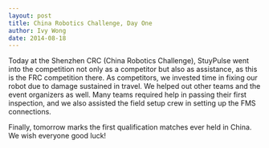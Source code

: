 ```yaml
---
layout: post
title: China Robotics Challenge, Day One
author: Ivy Wong
date: 2014-08-18
---
```

Today at the Shenzhen CRC (China Robotics Challenge), StuyPulse went into the competition not only as a competitor but also as assistance, as this is the FRC competition there. As competitors, we invested time in fixing our robot due to damage sustained in travel. We helped out other teams and the event organizers as well. Many teams required help in passing their first inspection, and we also assisted the field setup crew in setting up the FMS connections. 

Finally, tomorrow marks the first qualification matches ever held in China. We wish everyone good luck!
